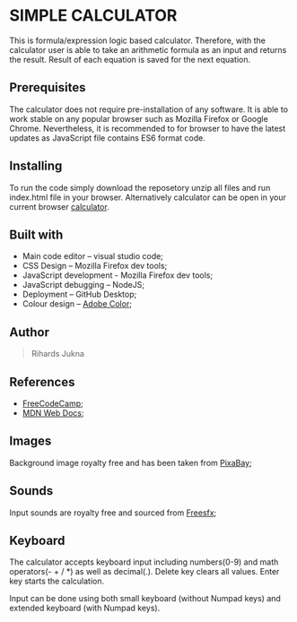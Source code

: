 # SIMPLE CALCULATOR
This is formula/expression logic based calculator. Therefore, with the calculator user is able to take an arithmetic formula as an input and returns the result.  Result of each equation is saved for the next equation.

## Prerequisites
The calculator does not require pre-installation of any software. It is able to work stable on any popular browser such as Mozilla Firefox or Google Chrome. Nevertheless, it is recommended to for browser to have the latest updates as JavaScript file contains ES6 format code.

## Installing
To run the code simply download the reposetory unzip all files and run index.html file in your browser.
Alternatively calculator can be open in your current browser [calculator](https://rihardsj.github.io/calculator/).

## Built with
   * Main code editor – visual studio code;
   * CSS Design – Mozilla Firefox dev tools;
   * JavaScript development - Mozilla Firefox dev tools;
   * JavaScript debugging – NodeJS;
   * Deployment – GitHub Desktop;
   * Colour design – [Adobe Color](https://color.adobe.com);
## Author
  > Rihards Jukna
 
## References
 * [FreeCodeCamp](https://www.freecodecamp.org/learn/front-end-libraries/front-end-libraries-projects/build-a-javascript-calculator);
 * [MDN Web Docs](https://developer.mozilla.org/en-US/);

## Images
  Background image royalty free and has been taken from [PixaBay](https://pixabay.com/);

## Sounds
  Input sounds are royalty free and sourced from [Freesfx](https://freesfx.co.uk/Default.aspx);

## Keyboard
  The calculator accepts keyboard input including numbers(0-9) and math operators(- + / *) as well as decimal(.).
  Delete key clears all values.
  Enter key starts the calculation.

  Input can be done using both small keyboard (without Numpad keys) and extended keyboard (with Numpad keys).
